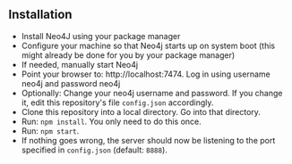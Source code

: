 
## Installation

* Install Neo4J using your package manager
* Configure your machine so that Neo4j starts up on system boot (this might already be done for you by your package manager)
* If needed, manually start Neo4j
* Point your browser to:  http://localhost:7474.  Log in using username neo4j and password neo4j
* Optionally:  Change your neo4j username and password.  If you change it, edit this repository's file `config.json` accordingly.
* Clone this repository into a local directory. Go into that directory.
* Run: `npm install`. You only need to do this once.
* Run: `npm start`.
* If nothing goes wrong, the server should now be listening to the port specified in `config.json` (default: `8888`).
